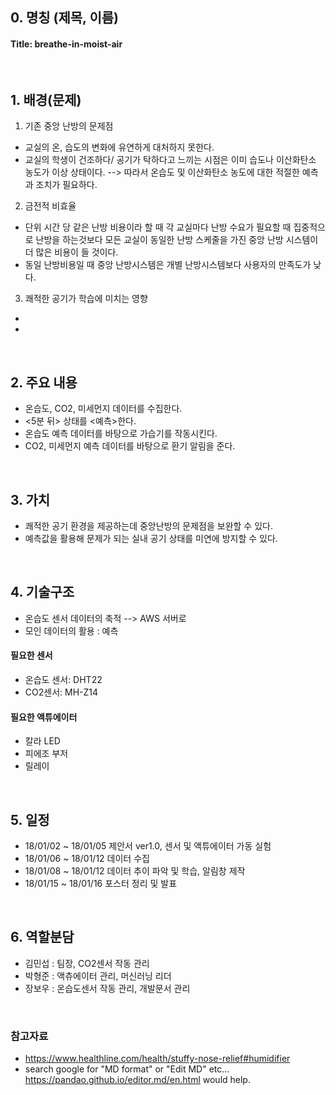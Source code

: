 

## 0. 명칭 (제목, 이름)
#### Title: breathe-in-moist-air

<br/>

## 1. 배경(문제)
1. 기존 중앙 난방의 문제점
- 교실의 온, 습도의 변화에 유연하게 대처하지 못한다.
- 교실의 학생이 건조하다/ 공기가 탁하다고 느끼는 시점은 이미 습도나 이산화탄소 농도가 이상 상태이다.
--> 따라서 온습도 및 이산화탄소 농도에 대한 적절한 예측과 조치가 필요하다.

2. 금전적 비효율
- 단위 시간 당 같은 난방 비용이라 할 때 각 교실마다 난방 수요가 필요할 때 집중적으로 난방을 하는것보다 모든 교실이 동일한 난방 스케줄을 가진 중앙 난방 시스템이 더 많은 비용이 들 것이다.
- 동일 난방비용일 때 중앙 난방시스템은 개별 난방시스템보다 사용자의 만족도가 낮다.

3. 쾌적한 공기가 학습에 미치는 영향
- 
- 

<br/>

## 2. 주요 내용
- 온습도, CO2, 미세먼지 데이터를 수집한다.
- <5분 뒤> 상태를 <예측>한다.
- 온습도 예측 데이터를 바탕으로 가습기를 작동시킨다.
- CO2, 미세먼지 예측 데이터를 바탕으로 환기 알림을 준다.


<br/>

## 3. 가치
- 쾌적한 공기 환경을 제공하는데 중앙난방의 문제점을 보완할 수 있다.
- 예측값을 활용해 문제가 되는 실내 공기 상태를 미연에 방지할 수 있다. 


<br/>

## 4. 기술구조
- 온습도 센서 데이터의 축적 --> AWS 서버로
- 모인 데이터의 활용 : 예측

#### 필요한 센서
- 온습도 센서: DHT22
- CO2센서: MH-Z14

#### 필요한 액튜에이터
- 칼라 LED
- 피에조 부저
- 릴레이


<br/>

## 5. 일정
- 18/01/02 ~ 18/01/05 제안서 ver1.0, 센서 및 액튜에이터 가동 실험
- 18/01/06 ~ 18/01/12 데이터 수집
- 18/01/08 ~ 18/01/12 데이터 추이 파악 및 학습, 알림창 제작
- 18/01/15 ~ 18/01/16 포스터 정리 및 발표       


<br/>

## 6. 역할분담
- 김민섭 : 팀장, CO2센서 작동 관리
- 박형준 : 액츄에이터 관리, 머신러닝 리더
- 장보우 : 온습도센서 작동 관리, 개발문서 관리

<br/>

### 참고자료
* https://www.healthline.com/health/stuffy-nose-relief#humidifier
* search google for "MD format" or "Edit MD" etc...
https://pandao.github.io/editor.md/en.html would help.
